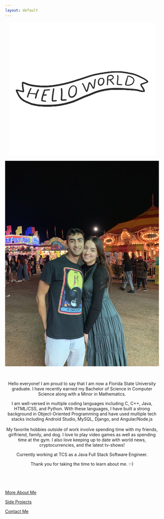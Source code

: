 ```yaml
---
layout: default
---
```

<div class="parentDiv"> 
    <p><center><img src="images/hello.gif"></center></p>
</div> 

<!-- The sidebar
<div class="sidebar">
  <a class="active" href="#home">Home</a>
  <a href="#news">About</a>
  <a href="#contact">Gallery</a>
  <a href="#about">Contact</a>
</div>-->

<!--![Me](images/pfp.jpg)-->
<div class="pfp"> 
    <p><center><img src="assets/images/fair.jpg"></center></p>
</div> 

<p style="text-align: center;">&nbsp;</p>
<p style="text-align: center;">Hello everyone! I am proud to say that I am now a Florida State University graduate. I have recently earned my Bachelor of Science in Computer Science along with a Minor in Mathematics.</p>
<p style="text-align: center;">I am well-versed in multiple coding languages including C, C++, Java, HTML/CSS, and Python. With these languages, I have built a strong background in Object-Oriented Programming and have used multiple tech stacks including Android Studio, MySQL, Django, and Angular/Node.js<br /><br />My favorite hobbies outside of work involve spending time with my friends, girlfriend, family, and dog. I love to play video games as well as spending time at the gym. I also love keeping up to date with world news, cryptocurrencies, and the latest tv-shows!</p>
<p style="text-align: center;"> Currently working at TCS as a Java Full Stack Software Engineer.</p>
<p style="text-align: center;">Thank you for taking the time to learn about me. :-)</p>
<p style="text-align: center;">&nbsp;</p>
<p style="text-align: center;">&nbsp;</p>


[More About Me](about)

[Side Projects](side)

[Contact Me](contact)
